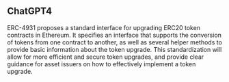 ## ChatGPT4

ERC-4931 proposes a standard interface for upgrading ERC20 token contracts in Ethereum. It specifies an interface that supports the conversion of tokens from one contract to another, as well as several helper methods to provide basic information about the token upgrade. This standardization will allow for more efficient and secure token upgrades, and provide clear guidance for asset issuers on how to effectively implement a token upgrade.
